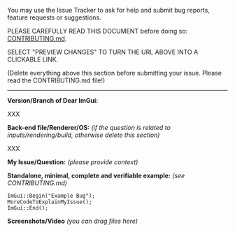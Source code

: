 You may use the Issue Tracker to ask for help and submit bug reports, feature requests or suggestions. 

PLEASE CAREFULLY READ THIS DOCUMENT before doing so:
[CONTRIBUTING.md](https://github.com/ocornut/imgui/blob/master/.github/CONTRIBUTING.md).

SELECT "PREVIEW CHANGES" TO TURN THE URL ABOVE INTO A CLICKABLE LINK.

(Delete everything above this section before submitting your issue. Please read the CONTRIBUTING.md file!)

----

**Version/Branch of Dear ImGui:**

XXX

**Back-end file/Renderer/OS:** _(if the question is related to inputs/rendering/build, otherwise delete this section)_

XXX

**My Issue/Question:** _(please provide context)_

**Standalone, minimal, complete and verifiable example:** _(see CONTRIBUTING.md)_
```
ImGui::Begin("Example Bug");
MoreCodeToExplainMyIssue();
ImGui::End();
```

**Screenshots/Video** _(you can drag files here)_
